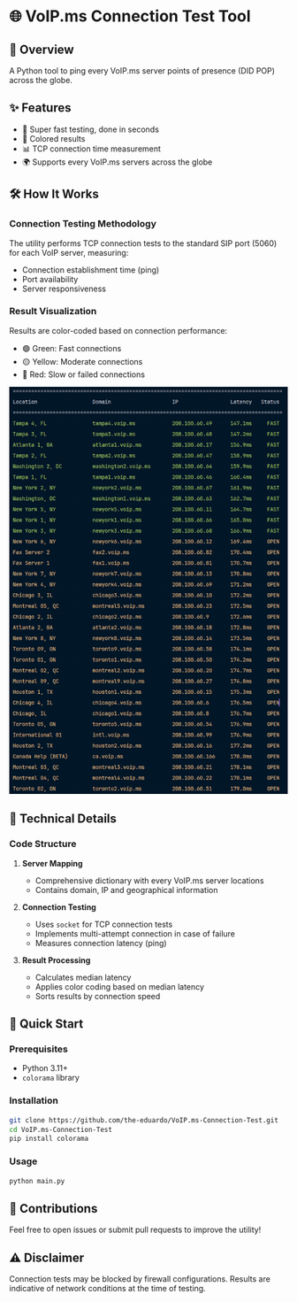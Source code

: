 # 🌐 VoIP.ms Connection Test Tool

## 📡 Overview

A Python tool to ping every VoIP.ms server points of presence (DID POP) across the globe.

## ✨ Features

- 🚀 Super fast testing, done in seconds
- 🌈 Colored results
- 📊 TCP connection time measurement
- 🌍 Supports every VoIP.ms servers across the globe

## 🛠 How It Works

### Connection Testing Methodology

The utility performs TCP connection tests to the standard SIP port (5060) for each VoIP server, measuring:
- Connection establishment time (ping)
- Port availability
- Server responsiveness

### Result Visualization

Results are color-coded based on connection performance:
- 🟢 Green: Fast connections
- 🟡 Yellow: Moderate connections
- 🔴 Red: Slow or failed connections

<img src="screenshot.png" alt="screenshot" width="550" />

## 🔧 Technical Details

### Code Structure

1. **Server Mapping**
    - Comprehensive dictionary with every VoIP.ms server locations
    - Contains domain, IP and geographical information

2. **Connection Testing**
    - Uses `socket` for TCP connection tests
    - Implements multi-attempt connection in case of failure
    - Measures connection latency (ping)

3. **Result Processing**
    - Calculates median latency
    - Applies color coding based on median latency
    - Sorts results by connection speed

## 🚀 Quick Start

### Prerequisites
- Python 3.11+
- `colorama` library

### Installation
```bash
git clone https://github.com/the-eduardo/VoIP.ms-Connection-Test.git
cd VoIP.ms-Connection-Test
pip install colorama
```

### Usage
```bash
python main.py
```

## 🤝 Contributions

Feel free to open issues or submit pull requests to improve the utility!

## ⚠️ Disclaimer

Connection tests may be blocked by firewall configurations. Results are indicative of network conditions at the time of testing.